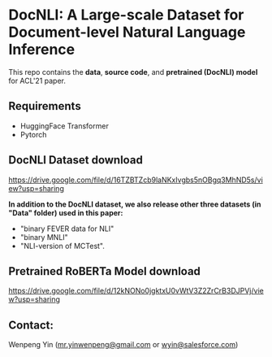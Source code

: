 # DocNLI: A Large-scale Dataset for Document-level Natural Language Inference

This repo contains the **data**, **source code**, and **pretrained (DocNLI) model** for ACL'21 paper.
## Requirements
* HuggingFace Transformer
* Pytorch

## DocNLI Dataset download

https://drive.google.com/file/d/16TZBTZcb9laNKxIvgbs5nOBgq3MhND5s/view?usp=sharing

**In addition to the DocNLI dataset, we also release other three datasets (in "Data" folder) used in this paper:**
* "binary FEVER data for NLI"
* "binary MNLI"
* "NLI-version of MCTest".

## Pretrained RoBERTa Model download

https://drive.google.com/file/d/12kNONo0jgktxU0vWtV3Z2ZrCrB3DJPVj/view?usp=sharing

## Contact:

Wenpeng Yin (mr.yinwenpeng@gmail.com or wyin@salesforce.com)
